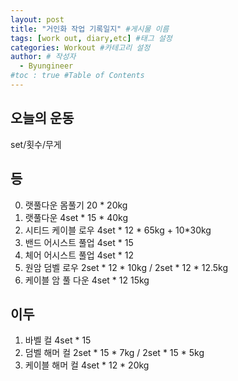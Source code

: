 ```yaml
---
layout: post
title: "거인화 작업 기록일지" #게시물 이름
tags: [work out, diary,etc] #태그 설정
categories: Workout #카테고리 설정
author: # 작성자
  - Byungineer
#toc : true #Table of Contents
---
```


## 오늘의 운동
set/횟수/무게

등
---
0. 랫풀다운 몸풀기 20 * 20kg
1. 랫풀다운 4set * 15 * 40kg
2. 시티드 케이블 로우 4set * 12 * 65kg + 10*30kg
3. 밴드 어시스트 풀업 4set * 15
4. 체어 어시스트 풀업 4set * 12
5. 원암 덤벨 로우 2set * 12 * 10kg / 2set * 12 * 12.5kg
6. 케이블 암 풀 다운 4set * 12 15kg

이두
---
1. 바벨 컬 4set * 15 
2. 덤벨 해머 컬 2set * 15 * 7kg / 2set * 15 * 5kg
3. 케이블 해머 컬 4set * 12 * 20kg